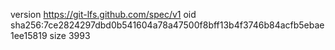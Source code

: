 version https://git-lfs.github.com/spec/v1
oid sha256:7ce2824297dbd0b541604a78a47500f8bff13b4f3746b84acfb5ebae1ee15819
size 3993
